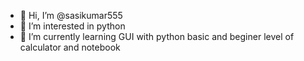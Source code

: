 - 👋 Hi, I’m @sasikumar555
- 👀 I’m interested in python
- 🌱 I’m currently learning GUI with python
basic and beginer level of calculator and notebook
<!---
sasikumar555/sasikumar555 is a ✨ special ✨ repository because its `README.md` (this file) appears on your GitHub profile.
You can click the Preview link to take a look at your changes.
--->
